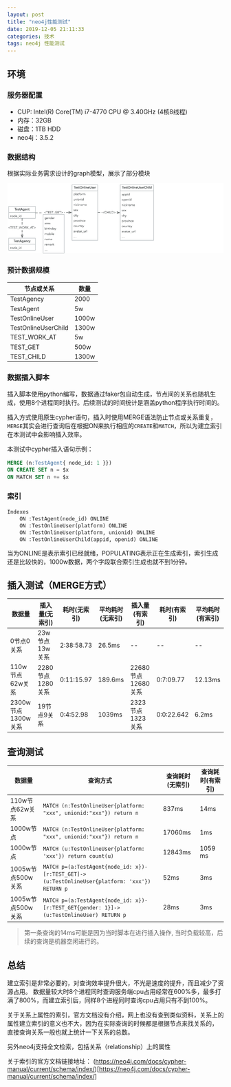 ```yaml
---
layout: post
title: "neo4j性能测试"
date: 2019-12-05 21:11:33
categories: 技术
tags: neo4j 性能测试
---
```


## 环境

### 服务器配置

* CUP: Intel(R) Core(TM) i7-4770 CPU @ 3.40GHz (4核8线程)
* 内存：32GB
* 磁盘：1TB HDD
* neo4j：3.5.2

### 数据结构

根据实际业务需求设计的graph模型，展示了部分模块

![](\assets\images\post\2019-12.06_neo4j-test-model.jpg)

### 预计数据规模

| 节点或关系 | 数量 |
|  ----  | ----  |
| TestAgency | 2000 |
| TestAgent | 5w |
| TestOnlineUser | 1000w |
| TestOnlineUserChild | 1300w |
| TEST_WORK_AT | 5w |
| TEST_GET | 500w |
| TEST_CHILD | 1300w |

### 数据插入脚本

插入脚本使用python编写，数据通过faker包自动生成，节点间的关系也随机生成，使用8个进程同时执行。后续测试的时间统计是涵盖python程序执行时间的。

插入方式使用原生cypher语句，插入时使用MERGE语法防止节点或关系重复，`MERGE`其实会进行查询后在根据ON来执行相应的`CREATE`和`MATCH`，所以为建立索引在本测试中会影响插入效率。

本测试中cypher插入语句示例：

```sql
MERGE (n:TestAgent{ node_id: 1 }})
ON CREATE SET n = $x
ON MATCH SET n += $x
```

### 索引

```text
Indexes
    ON :TestAgent(node_id) ONLINE
    ON :TestOnlineUser(platform) ONLINE
    ON :TestOnlineUser(platform, unionid) ONLINE
    ON :TestOnlineUserChild(appid, openid) ONLINE
```

当为ONLINE是表示索引已经就绪，POPULATING表示正在生成索引，索引生成还是比较快的，1000w数据，两个字段联合索引生成也就不到1分钟。

## 插入测试（MERGE方式）

| 数据量 | 插入量(无索引) | 耗时(无索引) | 平均耗时(无索引) | 插入量(有索引) | 耗时(有索引) | 平均耗时(有索引) |
|  ----  | ----  |  ----  |  ----  |  ----  |  ----  |  ----  |
| 0节点0关系 | 23w节点13w关系 | 2:38:58.73 | 26.5ms | -- | -- | -- |
| 110w节点62w关系 | 2280节点1280关系 | 0:11:15.97 | 189.6ms | 22680节点12680关系 | 0:7:09.77 | 12.13ms |
| 2300w节点1300w关系 | 19节点9关系 | 0:4:52.98 | 1039ms | 2323节点1323关系 | 0:0:22.642 | 6.2ms |

## 查询测试

| 数据量 | 查询方式 | 查询耗时(无索引) | 查询耗时(有索引) |
| ---- | ---- | ---- | ---- |
| 110w节点62w关系 | `MATCH (n:TestOnlineUser{platform: "xxx", unionid:"xxx"}) return n` | 837ms | 14ms |
| 1000w节点 | `MATCH (n:TestOnlineUser{platform: "xxx", unionid:"xxx"}) return n` | 17060ms | 1ms |
| 1000w节点 | `MATCH (u:TestOnlineUser{platform: 'xxx'}) return count(u)` | 12843ms | 1059 ms |
| 1005w节点500w关系 | `MATCH p=(a:TestAgent{node_id: x})-[r:TEST_GET]->(u:TestOnlineUser{platform: 'xxx'}) RETURN p` | 52ms | 3ms |
| 1005w节点500w关系 | `MATCH p=(a:TestAgent{node_id: x})-[r:TEST_GET{gender: 1}]->(u:TestOnlineUser) RETURN p` | 28ms | 3ms |

> 第一条查询的14ms可能是因为当时脚本在进行插入操作, 当时负载较高，后续的查询是机器空闲进行的。

## 总结

建立索引是非常必要的，对查询效率提升很大，不光是速度的提升，而且减少了资源占用。
数据量较大时8个进程同时查询服务端cpu占用经常在600%多，最多打满了800%，而建立索引后，同样8个进程同时查询cpu占用只有不到100%。

关于关系上属性的索引，官方文档没有介绍，网上也没有查到类似资料，关系上的属性建立索引的意义也不大，因为在实际查询的时候都是根据节点来找关系的，
直接查询关系一般也就上统计一下关系的总数。

另外neo4j支持全文检索，包括关系（relationship）上的属性

关于索引的官方文档链接地址：
(https://neo4j.com/docs/cypher-manual/current/schema/index/)[https://neo4j.com/docs/cypher-manual/current/schema/index/]
